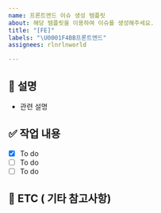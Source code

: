 ```yaml
---
name: 프론트엔드 이슈 생성 템플릿
about: 해당 템플릿을 이용하여 이슈를 생성해주세요.
title: "[FE]"
labels: "\U0001F4BB프론트엔드"
assignees: rlnrlnworld

---
```


## 📄 설명
 - 관련 설명

## ✅ 작업 내용
 - [X] To do
 - [ ] To do
 - [ ] To do

## 📎 ETC ( 기타 참고사항)
